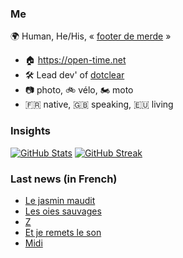 ### Me

🌍 Human, He/His, « [footer de merde](https://open-time.net/post/2013/07/17/La-veritable-histoire-du-Footer-de-merde-) » 
* 🏠 https://open-time.net 
* 🛠️ Lead dev' of [dotclear](https://git.dotclear.org/dev/dotclear)
* 📷 photo, 🚲 vélo, 🏍️ moto 
* 🇫🇷 native, 🇬🇧 speaking, 🇪🇺 living

### Insights

[![GitHub Stats](https://github-readme-stats-sigma-five.vercel.app/api?username=franck-paul)](https://github.com/franck-paul)
[![GitHub Streak](https://github-readme-streak-stats.herokuapp.com?user=franck-paul)](https://git.io/streak-stats)

### Last news (in French)

<!-- BLOG-POST-LIST:START -->
- [Le jasmin maudit](https://open-time.net/post/2023/10/10/Le-jasmin-maudit)
- [Les oies sauvages](https://open-time.net/post/2023/10/09/Les-oies-sauvages)
- [Z](https://open-time.net/post/2023/10/08/Z)
- [Et je remets le son](https://open-time.net/post/2023/10/07/Et-je-remets-le-son)
- [Midi](https://open-time.net/post/2023/10/06/Midi)
<!-- BLOG-POST-LIST:END -->
